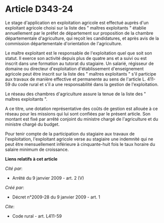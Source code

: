 # Article D343-24

Le stage d'application en exploitation agricole est effectué auprès d'un exploitant agricole choisi sur la liste des "
maîtres exploitants " établie annuellement par le préfet de département sur proposition de la chambre départementale
d'agriculture, qui reçoit les candidatures, et après avis de la commission départementale d'orientation de l'agriculture. 

Le maître exploitant est le responsable de l'exploitation quel que soit son statut. Il exerce son activité depuis plus de
quatre ans et a suivi ou est inscrit dans une formation au tutorat du stagiaire. Un salarié, régisseur de domaine ou
directeur d'exploitation d'établissement d'enseignement agricole peut être inscrit sur la liste des " maîtres exploitants "
s'il participe aux travaux de manière effective et permanente au sens de l'article L. 411-59 du code rural
et s'il a une responsabilité dans la gestion de l'exploitation. 

Le réseau des chambres d'agriculture assure la tenue de la liste des " maîtres exploitants ".

A ce titre, une dotation représentative des coûts de gestion est allouée à ce réseau pour les missions qui lui sont confiées
par le présent article. Son montant est fixé par arrêté conjoint du ministre chargé de l'agriculture et du ministre chargé du
budget. 

Pour tenir compte de la participation du stagiaire aux travaux de l'exploitation, l'exploitant agricole verse au stagiaire
une indemnité qui ne peut être mensuellement inférieure à cinquante-huit fois le taux horaire du salaire minimum de
croissance.

**Liens relatifs à cet article**

_Cité par_:

  - Arrêté du 9 janvier 2009 - art. 2 (V)

_Créé par_:

  - Décret n°2009-28 du 9 janvier 2009 - art. 1

_Cite_:

  - Code rural - art. L411-59
